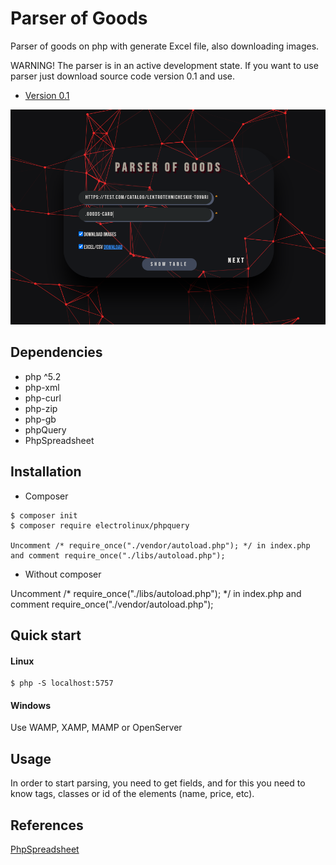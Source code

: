 # Parser of Goods

Parser of goods on php with generate Excel file, also downloading images.

WARNING! The parser is in an active development state. If you want to use parser just download source code version 0.1 and use.

* [Version 0.1](https://github.com/Nebado/ParserOfGoods/releases/tag/0.1)

![screenshot](./assets/images/parser_v0.1_3.png)

## Dependencies

- php ^5.2
- php-xml
- php-curl
- php-zip
- php-gb
- phpQuery
- PhpSpreadsheet

## Installation

* Composer

```
$ composer init
$ composer require electrolinux/phpquery

Uncomment /* require_once("./vendor/autoload.php"); */ in index.php
and comment require_once("./libs/autoload.php");

```
* Without composer

Uncomment /* require_once("./libs/autoload.php"); */ in index.php
and comment require_once("./vendor/autoload.php");

## Quick start

#### Linux

```
$ php -S localhost:5757

```

#### Windows

Use WAMP, XAMP, MAMP or OpenServer

## Usage

In order to start parsing, you need to get fields, and for this you need to know tags, classes or id of the elements (name, price, etc).
## References

[PhpSpreadsheet](https://github.com/PHPOffice/PhpSpreadsheet)
